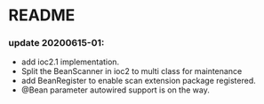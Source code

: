 # README
### update 20200615-01:

- add ioc2.1 implementation.
- Split the BeanScanner in ioc2 to multi class for maintenance
- add BeanRegister to enable scan extension package registered.
- @Bean parameter autowired support is on the way. 